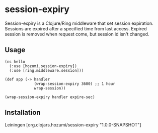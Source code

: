 # session-expiry

Session-expiry is a Clojure/Ring middleware that set session expiration.
Sessions are expired after a specified time from last access.
Expired session is removed when request come, but session id isn't changed.

## Usage

    (ns hello
      (:use [hozumi.session-expiry])
      (:use [ring.middleware.session]))

    (def app (-> handler
                 (wrap-session-expiry 3600) ;; 1 hour
                 wrap-session))

`(wrap-session-expiry handler expire-sec)`

## Installation
Leiningen
    [org.clojars.hozumi/session-expiry "1.0.0-SNAPSHOT"]
